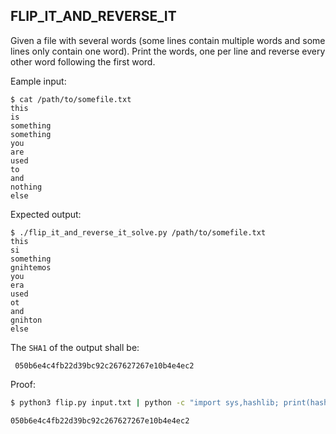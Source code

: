 ## FLIP_IT_AND_REVERSE_IT

Given a file with several words (some lines contain multiple words and some lines only contain one word). Print the words, one per line and reverse every other word following the first word.

Eample input:

```
$ cat /path/to/somefile.txt
this
is
something
something
you
are
used
to
and
nothing
else
```

Expected output:

```
$ ./flip_it_and_reverse_it_solve.py /path/to/somefile.txt
this
si
something
gnihtemos
you
era
used
ot
and
gnihton
else
```

The `SHA1` of the output shall be:
```
 050b6e4c4fb22d39bc92c267627267e10b4e4ec2
```

Proof:

```bash
$ python3 flip.py input.txt | python -c "import sys,hashlib; print(hashlib.sha1(sys.stdin.read().strip()).hexdigest())"

050b6e4c4fb22d39bc92c267627267e10b4e4ec2
```
